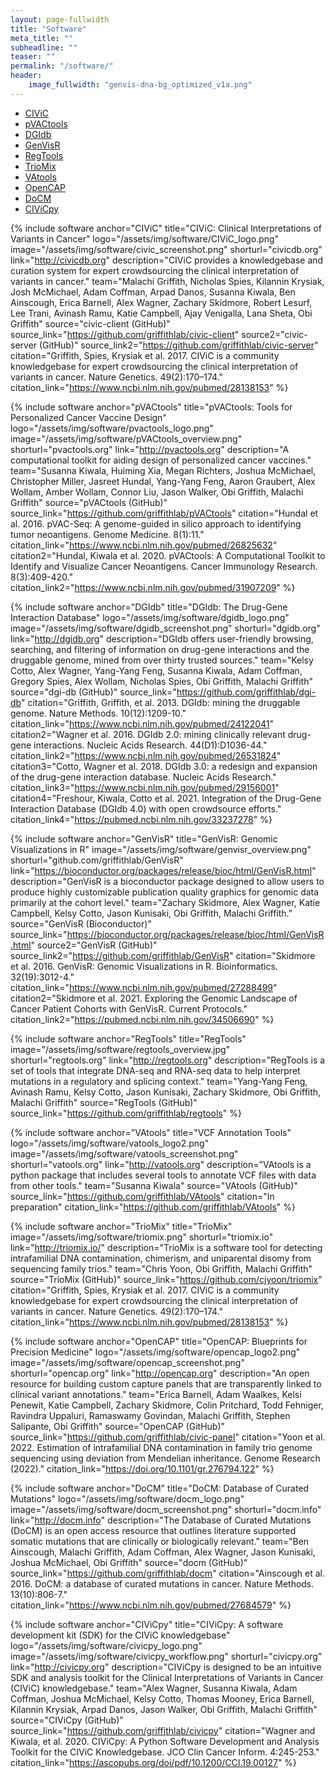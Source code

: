 ```yaml
---
layout: page-fullwidth
title: "Software"
meta_title: ""
subheadline: ""
teaser: ""
permalink: "/software/"
header:
    image_fullwidth: "genvis-dna-bg_optimized_v1a.png"
---
```


<div data-magellan-expedition="fixed">
  <ul class="sub-nav">
    <li data-magellan-arrival="CIViC"><a href="#CIViC">CIViC</a></li>
    <li data-magellan-arrival="pVACtools"><a href="#pVACtools">pVACtools</a></li>
    <li data-magellan-arrival="DGIdb"><a href="#DGIdb">DGIdb</a></li>
    <li data-magellan-arrival="GenVisR"><a href="#GenVisR">GenVisR</a></li>
    <li data-magellan-arrival="RegTools"><a href="#RegTools">RegTools</a></li>
    <li data-magellan-arrival="TrioMix"><a href="#TrioMix">TrioMix</a></li>
    <li data-magellan-arrival="VAtools"><a href="#VAtools">VAtools</a></li>
    <li data-magellan-arrival="OpenCAP"><a href="#OpenCAP">OpenCAP</a></li>
    <li data-magellan-arrival="DoCM"><a href="#DoCM">DoCM</a></li>
    <li data-magellan-arrival="CIViCpy"><a href="#CIViCpy">CIViCpy</a></li>

  </ul>
</div>

{% include software anchor="CIViC" title="CIViC: Clinical Interpretations of Variants in Cancer" logo="/assets/img/software/CIViC_logo.png" image="/assets/img/software/civic_screenshot.png" shorturl="civicdb.org" link="http://civicdb.org" description="CIViC provides a knowledgebase and curation system for expert crowdsourcing the clinical interpretation of variants in cancer." team="Malachi Griffith, Nicholas Spies, Kilannin Krysiak, Josh McMichael, Adam Coffman, Arpad Danos, Susanna Kiwala, Ben Ainscough, Erica Barnell, Alex Wagner, Zachary Skidmore, Robert Lesurf, Lee Trani, Avinash Ramu, Katie Campbell, Ajay Venigalla, Lana Sheta, Obi Griffith" source="civic-client (GitHub)" source_link="https://github.com/griffithlab/civic-client" source2="civic-server (GitHub)" source_link2="https://github.com/griffithlab/civic-server" citation="Griffith, Spies, Krysiak et al. 2017. CIViC is a community knowledgebase for expert crowdsourcing the clinical interpretation of variants in cancer. Nature Genetics. 49(2):170–174." citation_link="https://www.ncbi.nlm.nih.gov/pubmed/28138153" %}

{% include software anchor="pVACtools" title="pVACtools: Tools for Personalized Cancer Vaccine Design" logo="/assets/img/software/pvactools_logo.png" image="/assets/img/software/pVACtools_overview.png" shorturl="pvactools.org" link="http://pvactools.org" description="A computational toolkit for aiding design of personalized cancer vaccines." team="Susanna Kiwala, Huiming Xia, Megan Richters, Joshua McMichael, Christopher Miller, Jasreet Hundal, Yang-Yang Feng, Aaron Graubert, Alex Wollam, Amber Wollam, Connor Liu, Jason Walker, Obi Griffith, Malachi Griffith" source="pVACtools (GitHub)" source_link="https://github.com/griffithlab/pVACtools" citation="Hundal et al. 2016. pVAC-Seq: A genome-guided in silico approach to identifying tumor neoantigens. Genome Medicine. 8(1):11." citation_link="https://www.ncbi.nlm.nih.gov/pubmed/26825632" citation2="Hundal, Kiwala et al. 2020. pVACtools: A Computational Toolkit to Identify and Visualize Cancer Neoantigens. Cancer Immunology Research. 8(3):409-420." citation_link2="https://www.ncbi.nlm.nih.gov/pubmed/31907209" %}

{% include software anchor="DGIdb" title="DGIdb: The Drug-Gene Interaction Database" logo="/assets/img/software/dgidb_logo.png" image="/assets/img/software/dgidb_screenshot.png" shorturl="dgidb.org" link="http://dgidb.org" description="DGIdb offers user-friendly browsing, searching, and filtering of information on drug-gene interactions and the druggable genome, mined from over thirty trusted sources." team="Kelsy Cotto, Alex Wagner, Yang-Yang Feng, Susanna Kiwala, Adam Coffman, Gregory Spies, Alex Wollam, Nicholas Spies, Obi Griffith, Malachi Griffith" source="dgi-db (GitHub)" source_link="https://github.com/griffithlab/dgi-db" citation="Griffith, Griffith, et al. 2013. DGIdb: mining the druggable genome. Nature Methods. 10(12):1209-10." citation_link="https://www.ncbi.nlm.nih.gov/pubmed/24122041" citation2="Wagner et al. 2016. DGIdb 2.0: mining clinically relevant drug-gene interactions. Nucleic Acids Research. 44(D1):D1036-44." citation_link2="https://www.ncbi.nlm.nih.gov/pubmed/26531824" citation3="Cotto, Wagner et al. 2018. DGIdb 3.0: a redesign and expansion of the drug-gene interaction database. Nucleic Acids Research." citation_link3="https://www.ncbi.nlm.nih.gov/pubmed/29156001" citation4="Freshour, Kiwala, Cotto et al. 2021. Integration of the Drug-Gene Interaction Database (DGIdb 4.0) with open crowdsource efforts." citation_link4="https://pubmed.ncbi.nlm.nih.gov/33237278" %}

{% include software anchor="GenVisR" title="GenVisR: Genomic Visualizations in R" image="/assets/img/software/genvisr_overview.png"  shorturl="github.com/griffithlab/GenVisR" link="https://bioconductor.org/packages/release/bioc/html/GenVisR.html" description="GenVisR is a bioconductor package designed to allow users to produce highly customizable publication quality graphics for genomic data primarily at the cohort level." team="Zachary Skidmore, Alex Wagner, Katie Campbell, Kelsy Cotto, Jason Kunisaki, Obi Griffith, Malachi Griffith." source="GenVisR (Bioconductor)" source_link="https://bioconductor.org/packages/release/bioc/html/GenVisR.html" source2="GenVisR (GitHub)" source_link2="https://github.com/griffithlab/GenVisR" citation="Skidmore et al. 2016. GenVisR: Genomic Visualizations in R. Bioinformatics. 32(19):3012-4." citation_link="https://www.ncbi.nlm.nih.gov/pubmed/27288499" citation2="Skidmore et al. 2021. Exploring the Genomic Landscape of Cancer Patient Cohorts with GenVisR. Current Protocols." citation_link2="https://pubmed.ncbi.nlm.nih.gov/34506690" %}

{% include software anchor="RegTools" title="RegTools" image="/assets/img/software/regtools_overview.jpg" shorturl="regtools.org" link="http://regtools.org" description="RegTools is a set of tools that integrate DNA-seq and RNA-seq data to help interpret mutations in a regulatory and splicing context." team="Yang-Yang Feng, Avinash Ramu, Kelsy Cotto, Jason Kunisaki, Zachary Skidmore, Obi Griffith, Malachi Griffith" source="RegTools (GitHub)" source_link="https://github.com/griffithlab/regtools" %}

{% include software anchor="VAtools" title="VCF Annotation Tools" logo="/assets/img/software/vatools_logo2.png" image="/assets/img/software/vatools_screenshot.png" shorturl="vatools.org" link="http://vatools.org" description="VAtools is a python package that includes several tools to annotate VCF files with data from other tools." team="Susanna Kiwala" source="VAtools (GitHub)" source_link="https://github.com/griffithlab/VAtools" citation="In preparation" citation_link="https://github.com/griffithlab/VAtools" %}

{% include software anchor="TrioMix" title="TrioMix" image="/assets/img/software/triomix.png" shorturl="triomix.io" link="http://triomix.io/" description="TrioMix is a software tool for detecting intrafamilial DNA contamination, chimerism, and uniparental disomy from sequencing family trios." team="Chris Yoon, Obi Griffith, Malachi Griffith" source="TrioMix (GitHub)" source_link="https://github.com/cjyoon/triomix" citation="Griffith, Spies, Krysiak et al. 2017. CIViC is a community knowledgebase for expert crowdsourcing the clinical interpretation of variants in cancer. Nature Genetics. 49(2):170–174." citation_link="https://www.ncbi.nlm.nih.gov/pubmed/28138153" %}

{% include software anchor="OpenCAP" title="OpenCAP: Blueprints for Precision Medicine" logo="/assets/img/software/opencap_logo2.png" image="/assets/img/software/opencap_screenshot.png" shorturl="opencap.org" link="http://opencap.org" description="An open resource for building custom capture panels that are transparently linked to clinical variant annotations." team="Erica Barnell, Adam Waalkes, Kelsi Penewit, Katie Campbell, Zachary Skidmore, Colin Pritchard, Todd Fehniger, Ravindra Uppaluri, Ramaswamy Govindan, Malachi Griffith, Stephen Salipante, Obi Griffith" source="OpenCAP (GitHub)" source_link="https://github.com/griffithlab/civic-panel" citation="Yoon et al. 2022. Estimation of intrafamilial DNA contamination in family trio genome sequencing using deviation from Mendelian inheritance. Genome Research (2022)." citation_link="https://doi.org/10.1101/gr.276794.122" %}

{% include software anchor="DoCM" title="DoCM: Database of Curated Mutations" logo="/assets/img/software/docm_logo.png" image="/assets/img/software/docm_screenshot.png" shorturl="docm.info" link="http://docm.info" description="The Database of Curated Mutations (DoCM) is an open access resource that outlines literature supported somatic mutations that are clinically or biologically relevant." team="Ben Ainscough, Malachi Griffith, Adam Coffman, Alex Wagner, Jason Kunisaki, Joshua McMichael, Obi Griffith" source="docm (GitHub)" source_link="https://github.com/griffithlab/docm" citation="Ainscough et al. 2016. DoCM: a database of curated mutations in cancer. Nature Methods. 13(10):806-7." citation_link="https://www.ncbi.nlm.nih.gov/pubmed/27684579" %}

{% include software anchor="CIViCpy" title="CIViCpy: A software development kit (SDK) for the CIViC knowledgebase" logo="/assets/img/software/civicpy_logo.png" image="/assets/img/software/civicpy_workflow.png" shorturl="civicpy.org" link="http://civicpy.org" description="CIViCpy is designed to be an intuitive SDK and analysis toolkit for the Clinical Interpretations of Variants in Cancer (CIViC) knowledgebase." team="Alex Wagner, Susanna Kiwala, Adam Coffman, Joshua McMichael, Kelsy Cotto, Thomas Mooney, Erica Barnell, Kilannin Krysiak, Arpad Danos, Jason Walker, Obi Griffith, Malachi Griffith" source="CIViCpy (GitHub)" source_link="https://github.com/griffithlab/civicpy" citation="Wagner and Kiwala, et al. 2020. CIViCpy: A Python Software Development and Analysis Toolkit for the CIViC Knowledgebase. JCO Clin Cancer Inform. 4:245-253." citation_link="https://ascopubs.org/doi/pdf/10.1200/CCI.19.00127" %}
